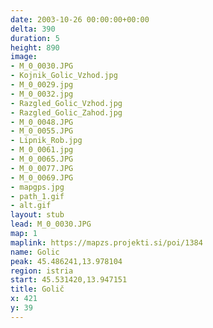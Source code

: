 ```yaml
---
date: 2003-10-26 00:00:00+00:00
delta: 390
duration: 5
height: 890
image:
- M_0_0030.JPG
- Kojnik_Golic_Vzhod.jpg
- M_0_0029.jpg
- M_0_0032.jpg
- Razgled_Golic_Vzhod.jpg
- Razgled_Golic_Zahod.jpg
- M_0_0048.JPG
- M_0_0055.JPG
- Lipnik_Rob.jpg
- M_0_0061.jpg
- M_0_0065.JPG
- M_0_0077.JPG
- M_0_0069.JPG
- mapgps.jpg
- path_1.gif
- alt.gif
layout: stub
lead: M_0_0030.JPG
map: 1
maplink: https://mapzs.projekti.si/poi/1384
name: Golic
peak: 45.486241,13.978104
region: istria
start: 45.531420,13.947151
title: Golič
x: 421
y: 39
---
```

